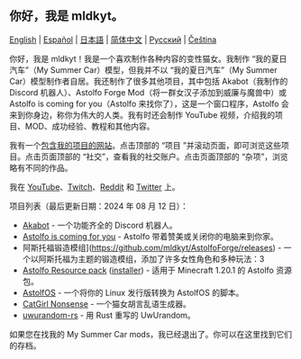## 你好，我是 mldkyt。

[English](https://github.com/mldkyt/mldkyt/README.md) | [Español](https://github.com/mldkyt/mldkyt/README_ES.md) | [日本語](https://github.com/mldkyt/mldkyt/README_JA.md) | [简体中文](https://github.com/mldkyt/mldkyt/README_CN.md) | [Русский](https://github.com/mldkyt/mldkyt/README_RU.md) | [Čeština](https://github.com/mldkyt/mldkyt/README_CZ.md)

你好，我是 mldkyt！我是一个喜欢制作各种内容的变性猫女。我制作 “我的夏日汽车”（My Summer Car）模型，但我并不以 “我的夏日汽车”（My Summer Car）模型制作者自居。我还制作了很多其他项目，其中包括 Akabot（我制作的 Discord 机器人）、Astolfo Forge Mod（将一群女汉子添加到威廉与魔兽中）或 Astolfo is coming for you（Astolfo 来找你了），这是一个窗口程序，Astolfo 会来到你身边，称你为伟大的人类。我有时还会制作 YouTube 视频，介绍我的项目、MOD、成功经验、教程和其他内容。

我有一个[包含我的项目的网站](https://mldkyt.com/)。点击顶部的 “项目 ”并滚动页面，即可浏览这些项目。点击页面顶部的 “社交”，查看我的社交账户。点击页面顶部的 “杂项”，浏览略有不同的作品。

我在 [YouTube](https://youtube.com/@mldkyt)、[Twitch](https://twitch.tv/mldkyt)、[Reddit](https://reddit.com/u/mldkyt) 和 [Twitter](https://twitter.com/@mldkyt) 上。

项目列表（最后更新日期：2024 年 08 月 12 日）：

- [Akabot](https://mldkyt.com/project/akabot) - 一个功能齐全的 Discord 机器人。
- [Astolfo is coming for you](https://github.com/mldkyt/AstolfoIsComingForYou/releases) - Astolfo 带着赞美或关闭你的电脑来到你家。
- 阿斯托福锻造模组](https://github.com/mldkyt/AstolfoForge/releases) - 一个以阿斯托福为主题的锻造模组，添加了许多女性角色和多种玩法：3
- [Astolfo Resource pack](https://github.com/mldkyt/AstolfoResourcePack) ([installer](https://github.com/mldkyt/AstolfoResourcePackInstaller/releases/)) - 适用于 Minecraft 1.20.1 的 Astolfo 资源包。
- [AstolfOS](https://github.com/mldkyt/AstolfOS/wiki/) - 一个将你的 Linux 发行版转换为 AstolfOS 的脚本。
- [CatGirl Nonsense](https://mldkyt.com/project/catgirlnonsense/) - 一个猫女胡言乱语生成器。
- [uwurandom-rs](https://github.com/mldkyt/uwurandom-rs/) - 用 Rust 重写的 UwUrandom。

如果您在找我的 My Summer Car mods，我已经退出了。你可以在这里找到它们的存档。